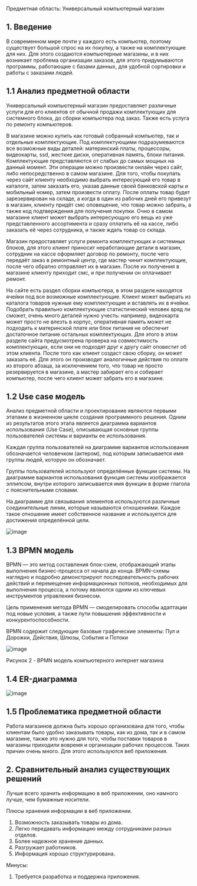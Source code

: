 Предметная область: Универсальный компьютерный магазин
<h2>1. Введение</h2>

В современном мире почти у каждого есть компьютер, поэтому существует большой спрос на их покупку, а также на комплектующие для них. Для этого создаются компьютерные магазины, и в них возникает проблема организации заказов, для этого придумываются программы, работающие с базами данных, для удобной сортировки и работы с заказами людей.
<h2>1.1 Анализ предметной области</h2>

Универсальный компьютерный магазин предоставляет различные услуги для его клиентов от обычной продажи комплектующих для системного блока, до сборки компьютера под заказ. Также есть услуга по ремонту компьютеров.

В магазине можно купить как готовый собранный компьютер, так и отдельные комплектующие. Под комплектующими подразумеваются все возможные виды деталей: материнский платы, процессоры, видеокарты, ssd, жесткие диски, оперативная память, блоки питания. Комплектующие представляются от слабых до самых мощных на данный момент. Эти операции можно произвести онлайн через сайт, либо непосредственно в самом магазине. Для того, чтобы покупать через сайт клиенту необходимо выбрать интересующий его товар в каталоге, затем заказать его, указав данные своей банковской карты и мобильный номер, затем произвести оплату. После оплаты товар будет зарезервирован на складе, а когда в один из рабочих дней его привезут в магазин, клиенту придёт смс оповещение, что товар можно забрать, а также код подтверждения для получения покупки. Очно в самом магазине клиент может выбрать интересующую его вещь из уже представленного ассортимента и сразу оплатить её на кассе, либо заказать её через сотрудника, и также ждать товар со склада.

Магазин предоставляет услуги ремонта комплектующих и системных блоков, для этого клиент приносит неработающие детали в магазин, сотрудник на кассе оформляет договор по ремонту, после чего передаёт заказ в ремонтный центр, где мастер чинит комплектующие, после чего обратно отправляет их в магазин. После их получения в магазине клиенту приходит смс, и при получении он оплачивает ремонт. 

На сайте есть раздел сборки компьютера, в этом разделе находятся ячейки под все возможные комплектующие. Клиент может выбирать из каталога товаров нужные ему комплектующие и вставлять их в ячейки. Подобрать правильно комплектующие статистический человек вряд ли сможет, очень много деталей нужно учесть: например, видеокарта может просто не влезть в корпус, оперативная память может не подходить к материнской плате или блок питания не обеспечит достаточное питание остальных комплектующих. Для этого в этом разделе сайта предусмотрена проверка на совместимость комплектующих, если они не подходят друг к другу сайт оповестит об этом клиента. После того как клиент создаст свою сборку, он может заказать её. Для этого он производит аналогичные действия по оплате из второго абзаца, за исключением того, что товар не просто резервируется в магазине, а мастер забирает его и собирает компьютер, после чего клиент может забрать его в магазине.

<h2>1.2 Use case модель</h2>

Анализ предметной области и проектирование являются первыми этапами в жизненном цикле создания программного решения. Одним из результатов этого этапа является диаграмма вариантов использования (Use Case), описывающая основные группы пользователей системы и варианты ее использования.

Каждая группа пользователей на диаграмме вариантов использования обозначается человечком (актером), под которым записывается имя группы людей, которую он обозначает.

Группы пользователей используют определённые функции системы. На диаграмме вариантов использования функция системы изображается эллипсом, внутри которого записывается имя функции в форме глагола с пояснительными словами.

На диаграмме для связывания элементов используются различные соединительные линии, которые называются отношениями. Каждое такое отношение имеет собственное название и используется для достижения определённой цели.

![image](https://user-images.githubusercontent.com/105597943/201216502-212591d4-8cdc-4597-8291-a0acf320f288.png)



<h2>1.3 BPMN модель</h2>

BPMN — это метод составления блок-схем, отображающий этапы выполнения бизнес-процесса от начала до конца. BPMN-схемы наглядно и подробно демонстрируют последовательность рабочих действий и перемещение информационных потоков, необходимых для выполнения процесса, а потому являются одним из ключевых инструментов управления бизнесом.

Цель применения метода BPMN — смоделировать способы адаптации под новые условия, а также пути повышения эффективности и конкурентоспособности.


BPMN содержит следующие базовые графические элементы: Пул и Дорожки, Действия, Шлюзы, События и Потоки

![image](https://user-images.githubusercontent.com/105597943/201213177-2f4a8487-c5e6-4db3-af19-8259bab43216.png)

Рисунок 2 - BPMN модель компьютерного интернет магазина
<h2>1.4 ER-диаграмма</h2>

![image](https://user-images.githubusercontent.com/105597943/201203631-577c9ad7-1ed2-45a8-82d3-44af4356e440.png)

<h2>1.5 Проблематика предметной области</h2>

Работа магазинов должна быть хорошо организована для того, чтобы клиентам было удобно заказывать товары, как из дома, так и в самом магазине, также это нужно для того, чтобы поставки товаров в магазины приходили вовремя и организации рабочих процессов. Таких причин очень много. Для этого используются веб приложения.

<h2>2. Сравнительный анализ существующих решений</h2>

Лучше всего хранить информацию в веб приложении, оно намного лучше, чем бумажные носители.

Плюсы хранения информации в веб приложении.

1. Возможность заказывать товары из дома.
2. Легко передавать информацию между сотрудниками разных отделов.
3. Более надежное хранение данных.
4. Разгружает работников.
5. Информация хорошо структурирована.

Минусы:

1. Требуется разработка и поддержка приложения.
